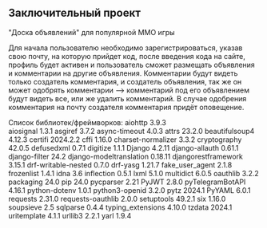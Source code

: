 ## Заключительный проект

"Доска объявлений" для популярной ММО игры

Для начала пользователю необходимо зарегистрироваться, указав свою почту, на которую прийдет код, после введения кода на сайте, профиль будет активен и пользователь сможет размещать объявления и комментарии на другие объявления. Комментарии будут видеть только создатель комментария, и создатель объявления, так же он может одобрять комментарии --> комментарий под его объявлением будут видеть все, или же удалить комментарий. В случае одобрения комментария на почту создателя комментария придёт оповещение.

Список библиотек/фреймворков:
aiohttp                 3.9.3   
aiosignal               1.3.1
asgiref                 3.7.2
async-timeout           4.0.3
attrs                   23.2.0
beautifulsoup4          4.12.3
certifi                 2024.2.2
cffi                    1.16.0
charset-normalizer      3.3.2
cryptography            42.0.5
defusedxml              0.7.1
digitize                1.1.1
Django                  4.2.11
django-allauth          0.61.1
django-filter           24.2
django-modeltranslation 0.18.11
djangorestframework     3.15.1
drf-writable-nested     0.7.0
drf-yasg                1.21.7
fake_user_agent         2.1.8
frozenlist              1.4.1
idna                    3.6
inflection              0.5.1
lxml                    5.1.0
multidict               6.0.5
oauthlib                3.2.2
packaging               24.0
pip                     24.0
pycparser               2.21
PyJWT                   2.8.0
pyTelegramBotAPI        4.16.1
python-dotenv           1.0.1
python3-openid          3.2.0
pytz                    2024.1
PyYAML                  6.0.1
requests                2.31.0
requests-oauthlib       2.0.0
setuptools              49.2.1
six                     1.16.0
soupsieve               2.5
sqlparse                0.4.4
typing_extensions       4.10.0
tzdata                  2024.1
uritemplate             4.1.1
urllib3                 2.2.1
yarl                    1.9.4
